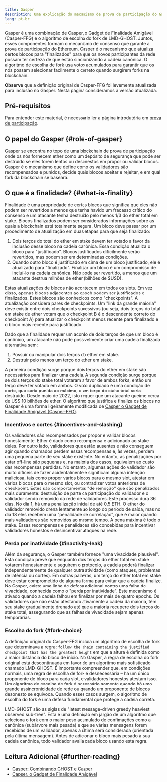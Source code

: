 ```yaml
---
title: Gasper
description: Uma explicação do mecanismo de prova de participação do Gasper.
lang: pt-br
---
```


Gasper é uma combinação de Casper, o Gadget de Finalidade Amigável (Casper-FFG) e o algoritmo de escolha do fork de LMD-GHOST. Juntos, esses componentes formam o mecanismo de consenso que garante a prova de participação do Ethereum. Casper é o mecanismo que atualiza certos blocos para "finalizados" para que os novos participantes da rede possam ter certeza de que estão sincronizando a cadeia canônica. O algoritmo de escolha de fork usa votos acumulados para garantir que os nós possam selecionar facilmente o correto quando surgirem forks na blockchain.

**Observe** que a definição original de Casper-FFG foi levemente atualizada para inclusão no Gasper. Nesta página consideramos a versão atualizada.

## Pré-requisitos

Para entender este material, é necessário ler a página introdutória em [prova de participação](/developers/docs/consensus-mechanisms/pos/).

## O papel do Gasper {#role-of-gasper}

Gasper se encontra no topo de uma blockchain de prova de participação onde os nós fornecem ether como um depósito de segurança que pode ser destruído se eles forem lentos ou desonestos em propor ou validar blocos. Gasper é o mecanismo que define como os validadores são recompensados e punidos, decide quais blocos aceitar e rejeitar, e em qual fork da blockchain se baseará.

## O que é a finalidade? {#what-is-finality}

Finalidade é uma propriedade de certos blocos que significa que eles não podem ser revertidos a menos que tenha havido um fracasso crítico do consenso e um atacante tenha destruído pelo menos 1/3 do ether total em stake. Blocos finalizados podem ser considerados informações sobre as quais a blockchain está totalmente segura. Um bloco deve passar por um procedimento de atualização em duas etapas para que seja finalizado:

1. Dois terços do total do ether em stake devem ter votado a favor da inclusão desse bloco na cadeia canônica. Essa condição atualiza o bloco para "justificado". Blocos justificados dificilmente serão revertidos, mas podem ser em determinadas condições.
2. Quando outro bloco é justificado em cima de um bloco justificado, ele é atualizado para "finalizado". Finalizar um bloco é um compromisso de incluí-lo na cadeia canônica. Não pode ser revertido, a menos que um atacante destrua milhões de ether (bilhões de $USD).

Estas atualizações de blocos não acontecem em todos os slots. Em vez disso, apenas blocos adjacentes ao epoch podem ser justificados e finalizados. Estes blocos são conhecidos como "checkpoints". A atualização considera pares de checkpoints. Um "link da grande maioria" deve existir entre dois checkpoints sucessivos (ou seja, dois terços do total em stake de ether votam que o checkpoint B é o descendente correto do checkpoint A) para atualizar o checkpoint menos recente para finalizado e o bloco mais recente para justificado.

Dado que a finalidade requer um acordo de dois terços de que um bloco é canônico, um atacante não pode possivelmente criar uma cadeia finalizada alternativa sem:

1. Possuir ou manipular dois terços do ether em stake.
2. Destruir pelo menos um terço do ether em stake.

A primeira condição surge porque dois terços do ether em stake são necessários para finalizar uma cadeia. A segunda condição surge porque se dois terços do stake total votaram a favor de ambos forks, então um terço deve ter votado em ambos. O voto duplicado é uma condição de corte, que seria punida ao máximo, e um terço do stake total seria destruído. Desde maio de 2022, isto requer que um atacante queime cerca de US$ 10 bilhões de ether. O algoritmo que justifica e finaliza os blocos no Gasper é uma forma ligeiramente modificada de [Casper o Gadget de Finalidade Amigável (Casper-FFG)](https://arxiv.org/pdf/1710.09437.pdf).

### Incentivos e cortes {#incentives-and-slashing}

Os validadores são recompensados por propor e validar blocos honestamente. Ether é dado como recompensa e adicionado ao stake deles. Por outro lado, validadores que estão ausentes e não conseguem agir quando chamados perdem essas recompensas e, às vezes, perdem uma pequena parte de seu stake existente. No entanto, as penalizações por estar off-line são pequenas e, na maioria dos casos, equivalem ao custo das recompensas perdidas. No entanto, algumas ações do validador são muito difíceis de fazer acidentalmente e significam alguma intenção maliciosa, tais como propor vários blocos para o mesmo slot, atestar em vários blocos para o mesmo slot, ou contradizer votos anteriores de checkpoint. Estes são comportamentos "de remoção" que são penalizados mais duramente: destruição de parte da participação do validador e o validador sendo removido da rede de validadores. Este processo dura 36 dias. No dia 1, há uma penalização inicial de até 0,5 ETH. O ether do validador removido drena lentamente ao longo do período de saída, mas no dia 18 eles recebem uma “penalidade de correlação”, que é maior quando mais validadores são removidos ao mesmo tempo. A pena máxima é todo o stake. Essas recompensas e penalidades são concebidas para incentivar validadores honestos e desincentivar ataques na rede.

### Perda por inatividade {#inactivity-leak}

Além da segurança, o Gasper também fornece "uma vivacidade plausível". Esta condição prevê que enquanto dois terços do ether total em stake votarem honestamente e seguirem o protocolo, a cadeia poderá finalizar independentemente de qualquer outra atividade (como ataques, problemas de latência ou cortes). Em outras palavras, um terço do ether total em stake deve estar comprometido de alguma forma para evitar que a cadeia finalize. No Gasper, existe uma linha de defesa adicional contra uma falha de vivacidade, conhecida como o "perda por inatividade". Este mecanismo é ativado quando a cadeia falhou em finalizar por mais de quatro epochs. Os validadores que não estão atestando ativamente a cadeia da maioria, têm seu stake gradualmente drenado até que a maioria recupere dois terços do stake total, assegurando que as falhas de vivacidade sejam apenas temporárias.

### Escolha do fork {#fork-choice}

A definição original do Casper-FFG incluía um algoritmo de escolha de fork que determinava a regra: `follow the chain containing the justified checkpoint that has the greatest height` em que a altura é definida como a maior distância do bloco de início. No Gasper, a regra de escolha do fork original está descontinuada em favor de um algoritmo mais sofisticado chamado LMD-GHOST. É importante compreender que, em condições normais, uma regra de escolha de fork é desnecessária – há um único proponente de bloco para cada slot, e validadores honestos atestam isso. Um algoritmo de escolha de fork é necessário somente quando há uma grande assincronicidade de rede ou quando um proponente de blocos desonesto se equivoca. Quando esses casos surgem, o algoritmo de escolha do fork é uma defesa fundamental que protege a cadeia correta.

LMD-GHOST são as siglas de "latest message-driven greedy heaviest observed sub-tree". Esta é uma definição em jargão de um algoritmo que seleciona o fork com o maior peso acumulado de confimações como a canônica (subárvore mais pesada) e que se várias mensagens forem recebidas de um validador, apenas a última será considerada (orientada pela última mensagem). Antes de adicionar o bloco mais pesado à sua cadeia canônica, todo validador avalia cada bloco usando esta regra.

## Leitura Adicional {#further-reading}

- [Gasper: Combinando GHOST e Casper](https://arxiv.org/pdf/2003.03052.pdf)
- [Capser, o Gadget de Finalidade Amigável](https://arxiv.org/pdf/1710.09437.pdf)
